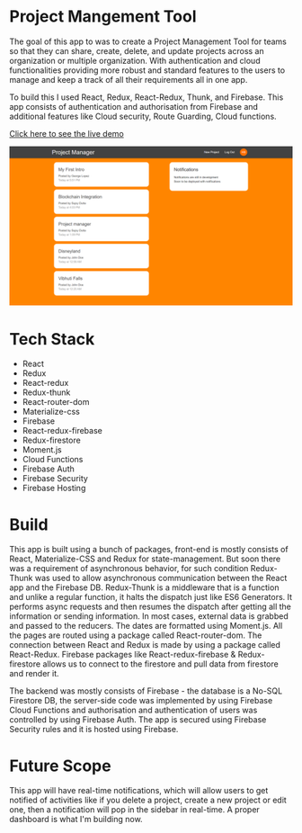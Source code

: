 # Project Mangement Tool

The goal of this app to was to create a Project Management Tool for teams so that they can share, create, delete, and update projects across an organization or multiple organization. With authentication and cloud functionalities providing more robust and standard features to the users to manage and keep a track of all their requirements all in one app. 

To build this I used React, Redux, React-Redux, Thunk, and Firebase.
This app consists of authentication and authorisation from Firebase and additional features like Cloud security, Route Guarding, Cloud functions.

[Click here to see the live demo](https://project-manager-7accb.web.app/)

<img src="./project-manager.png" alt="the screenshot of the app large screen"/>


# Tech Stack
* React
* Redux
* React-redux
* Redux-thunk
* React-router-dom
* Materialize-css
* Firebase
* React-redux-firebase
* Redux-firestore
* Moment.js
* Cloud Functions
* Firebase Auth
* Firebase Security
* Firebase Hosting

# Build
This app is built using a bunch of packages, front-end is mostly consists of React, Materialize-CSS and Redux for state-management. But soon there was a requirement of asynchronous behavior, for such condition Redux-Thunk was used to allow asynchronous communication between the React app and the Firebase DB. Redux-Thunk is a middleware that is a function and unlike a regular function, it halts the dispatch just like ES6 Generators. It performs async requests and then resumes the dispatch after getting all the information or sending information. In most cases, external data is grabbed and passed to the reducers. The dates are formatted using Moment.js.
All the pages are routed using a package called React-router-dom. The connection between React and Redux is made by using a package called React-Redux. 
Firebase packages like React-redux-firebase & Redux-firestore allows us to connect to the firestore and pull data from firestore and render it.

The backend was mostly consists of Firebase - the database is a No-SQL Firestore DB, the server-side code was implemented by using Firebase Cloud Functions and authorisation and authentication of users was controlled by using Firebase Auth.
The app is secured using Firebase Security rules and it is hosted using Firebase.

# Future Scope
This app will have real-time notifications, which will allow users to get notified of activities like if you delete a project, create a new project or edit one, then a  notification will pop in the sidebar in real-time. A proper dashboard is what I'm building now. 
